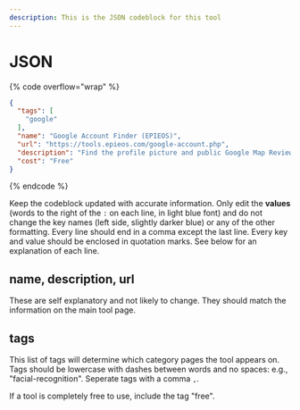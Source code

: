 ```yaml
---
description: This is the JSON codeblock for this tool
---
```


# JSON

{% code overflow="wrap" %}
```json
{
  "tags": [
    "google"
  ],
  "name": "Google Account Finder (EPIEOS)",
  "url": "https://tools.epieos.com/google-account.php",
  "description": "Find the profile picture and public Google Map Reviews + Photos associated with a G-mail adress. Also checks for phone numbers, and checks for email addresses on social networks ",
  "cost": "Free"
}
```
{% endcode %}

Keep the codeblock updated with accurate information. Only edit the **values** (words to the right of the `:` on each line, in light blue font) and do not change the key names (left side, slightly darker blue) or any of the other formatting. Every line should end in a comma except the last line. Every key and value should be enclosed in quotation marks. See below for an explanation of each line.&#x20;

## name, description, url

These are self explanatory and not likely to change. They should match the information on the main tool page.

## tags

This list of tags will determine which category pages the tool appears on. Tags should be lowercase with dashes between words and no spaces: e.g., "facial-recognition". Seperate tags with a comma `,`.

If a tool is completely free to use, include the tag "free".

